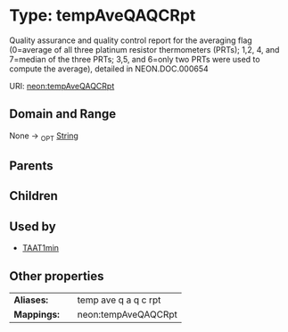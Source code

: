 
# Type: tempAveQAQCRpt


Quality assurance and quality control report for the averaging flag (0=average of all three platinum resistor thermometers (PRTs); 1,2, 4, and 7=median of the three PRTs; 3,5, and 6=only two PRTs were used to compute the average), detailed in NEON.DOC.000654

URI: [neon:tempAveQAQCRpt](https://data.neonscience.org/tempAveQAQCRpt)


## Domain and Range

None ->  <sub>OPT</sub> [String](types/String.md)

## Parents


## Children


## Used by

 * [TAAT1min](TAAT1min.md)

## Other properties

|  |  |  |
| --- | --- | --- |
| **Aliases:** | | temp ave q a q c rpt |
| **Mappings:** | | neon:tempAveQAQCRpt |

